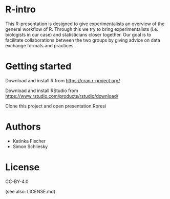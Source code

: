 # R-intro
This R-presentation is designed to give experimentalists an overview of the general workflow of R.
Through this we try to bring experimentalists (i.e. biologists in our case) and statisticians closer together.
Our goal is to facilitate collaborations between the two groups by giving advice on data exchange formats and practices.

# Getting started
Download and install R from https://cran.r-project.org/

Download and install RStudio from https://www.rstudio.com/products/rstudio/download/

Clone this project and open presentation.Rpresi

# Authors
- Katinka Fischer 
- Simon Schliesky

# License
CC-BY-4.0

(see also: LICENSE.md) 
